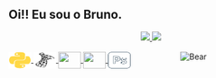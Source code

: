 ## Oi!! Eu sou o Bruno.
<div>
  <a href="https://github.com/brSiqueira">
    <div align="center">
      <img height="160em" src="https://github-readme-stats.vercel.app/api?username=brsiqueira&show_icons=true&theme=vue-dark&include_all_commits=true&count_private=true&hide_border=true"/>
      <img height="160em" src="https://github-readme-stats.vercel.app/api/top-langs/?username=brsiqueira&langs_count=16&theme=vue-dark&hide_border=true"/>
    </div>
</div>
  
 
<div style="display: inline_block"><br>
  <img align="center" height="30" width="40" src="https://raw.githubusercontent.com/devicons/devicon/master/icons/python/python-plain.svg">
  <img align="center" height="30" width="40" src="https://raw.githubusercontent.com/devicons/devicon/master/icons/microsoftsqlserver/microsoftsqlserver-plain.svg">
  <img align="center" height="30" width="40" src="https://www.bizone.co.th/application/files/1715/6345/2458/bism-normalizer.svg">
  <img align="center" height="30" width="40" src="https://upload.wikimedia.org/wikipedia/commons/c/cf/New_Power_BI_Logo.svg">
  <img align="center" height="30" width="40" src="https://raw.githubusercontent.com/devicons/devicon/master/icons/photoshop/photoshop-line.svg">
    <img align="right" width="200" alt="Bear" src="https://mir-s3-cdn-cf.behance.net/project_modules/max_1200/095027112428727.601419661d56d.gif">
</div>

##
